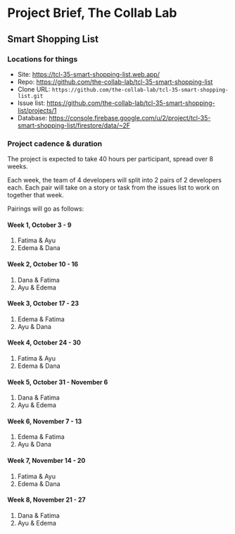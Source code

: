 # Project Brief, The Collab Lab

## Smart Shopping List

### Locations for things

- Site: https://tcl-35-smart-shopping-list.web.app/
- Repo: https://github.com/the-collab-lab/tcl-35-smart-shopping-list
- Clone URL: `https://github.com/the-collab-lab/tcl-35-smart-shopping-list.git`
- Issue list: https://github.com/the-collab-lab/tcl-35-smart-shopping-list/projects/1
- Database: https://console.firebase.google.com/u/2/project/tcl-35-smart-shopping-list/firestore/data/~2F

### Project cadence & duration

The project is expected to take 40 hours per participant, spread over 8 weeks.

Each week, the team of 4 developers will split into 2 pairs of 2 developers each. Each pair will take on a story or task from the issues list to work on together that week.

Pairings will go as follows:

#### Week 1, October 3 - 9

1. Fatima & Ayu
2. Edema & Dana

#### Week 2, October 10 - 16

1. Dana & Fatima
2. Ayu & Edema

#### Week 3, October 17 - 23

1. Edema & Fatima
2. Ayu & Dana

#### Week 4, October 24 - 30

1. Fatima & Ayu
2. Edema & Dana

#### Week 5, October 31 - November 6

1. Dana & Fatima
2. Ayu & Edema

#### Week 6, November 7 - 13

1. Edema & Fatima
2. Ayu & Dana

#### Week 7, November 14 - 20

1. Fatima & Ayu
2. Edema & Dana

#### Week 8, November 21 - 27

1. Dana & Fatima
2. Ayu & Edema
